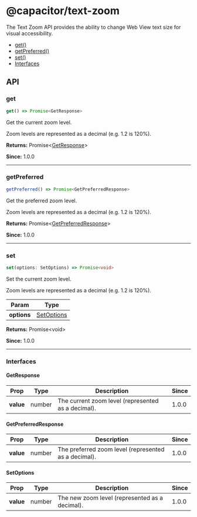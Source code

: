 # @capacitor/text-zoom

The Text Zoom API provides the ability to change Web View text size for visual accessibility.

<!--DOCGEN_INDEX_START-->
* [get()](#get)
* [getPreferred()](#getpreferred)
* [set()](#set)
* [Interfaces](#interfaces)
<!--DOCGEN_INDEX_END-->

<!--DOCGEN_API_START-->
<!--Update the source file JSDoc comments and rerun docgen to update the docs below-->
## API

### get

```typescript
get() => Promise<GetResponse>
```

Get the current zoom level.

Zoom levels are represented as a decimal (e.g. 1.2 is 120%).

**Returns:** Promise&lt;[GetResponse](#getresponse)&gt;

**Since:** 1.0.0

--------------------


### getPreferred

```typescript
getPreferred() => Promise<GetPreferredResponse>
```

Get the preferred zoom level.

Zoom levels are represented as a decimal (e.g. 1.2 is 120%).

**Returns:** Promise&lt;[GetPreferredResponse](#getpreferredresponse)&gt;

**Since:** 1.0.0

--------------------


### set

```typescript
set(options: SetOptions) => Promise<void>
```

Set the current zoom level.

Zoom levels are represented as a decimal (e.g. 1.2 is 120%).

| Param       | Type                      |
| ----------- | ------------------------- |
| **options** | [SetOptions](#setoptions) |

**Returns:** Promise&lt;void&gt;

**Since:** 1.0.0

--------------------


### Interfaces


#### GetResponse

| Prop      | Type   | Description                                        | Since |
| --------- | ------ | -------------------------------------------------- | ----- |
| **value** | number | The current zoom level (represented as a decimal). | 1.0.0 |


#### GetPreferredResponse

| Prop      | Type   | Description                                          | Since |
| --------- | ------ | ---------------------------------------------------- | ----- |
| **value** | number | The preferred zoom level (represented as a decimal). | 1.0.0 |


#### SetOptions

| Prop      | Type   | Description                                    | Since |
| --------- | ------ | ---------------------------------------------- | ----- |
| **value** | number | The new zoom level (represented as a decimal). | 1.0.0 |


<!--DOCGEN_API_END-->